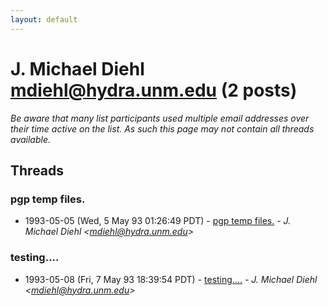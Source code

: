 ```yaml
---
layout: default
---
```


# J. Michael Diehl <mdiehl@hydra.unm.edu> (2 posts)

_Be aware that many list participants used multiple email addresses over their time active on the list. As such this page may not contain all threads available._

## Threads

### pgp temp files.
+ 1993-05-05 (Wed, 5 May 93 01:26:49 PDT) - [pgp temp files.](/archive/1993/05/9001a629a15ca425ac1eb7da1c2784e4cad70da1058bb7668f6b07d1f6fc873e) - _J. Michael Diehl \<mdiehl@hydra.unm.edu\>_

### testing....
+ 1993-05-08 (Fri, 7 May 93 18:39:54 PDT) - [testing....](/archive/1993/05/7a7ae5e8899f54cfc035aae08b4f6a406fd8b29619f53c83128d823b028abdc1) - _J. Michael Diehl \<mdiehl@hydra.unm.edu\>_

